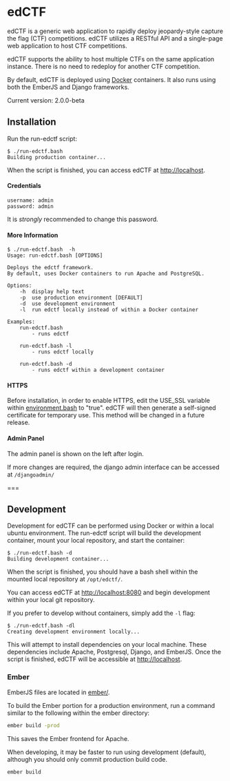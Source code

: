 # edCTF
edCTF is a generic web application to rapidly deploy jeopardy-style capture the flag (CTF) competitions.  edCTF utilizes a RESTful API and a single-page web application to host CTF competitions.

edCTF supports the ability to host multiple CTFs on the same application instance. There is no need to redeploy for another CTF competition.  

By default, edCTF is deployed using [Docker](https://github.com/docker/docker) containers.  It also runs using both the EmberJS and Django frameworks.

Current version: 2.0.0-beta

## Installation
Run the run-edctf script:
```
$ ./run-edctf.bash 
Building production container...
```
When the script is finished, you can access edCTF at <http://localhost>.

#### Credentials
```
username: admin
password: admin
```
It is *strongly* recommended to change this password.

#### More Information
```
$ ./run-edctf.bash  -h
Usage: run-edctf.bash [OPTIONS]

Deploys the edctf framework.
By default, uses Docker containers to run Apache and PostgreSQL.

Options:
    -h  display help text
    -p  use production environment [DEFAULT]
    -d  use development environment
    -l  run edctf locally instead of within a Docker container

Examples:
    run-edctf.bash
        - runs edctf

    run-edctf.bash -l
        - runs edctf locally

    run-edctf.bash -d
        - runs edctf within a development container
```

#### HTTPS
Before installation, in order to enable HTTPS, edit the USE_SSL variable within [environment.bash](scripts/environment.bash#L39) to "true".  edCTF will then generate a self-signed certificate for temporary use.  This method will be changed in a future release.

#### Admin Panel
The admin panel is shown on the left after login.

If more changes are required, the django admin interface can be accessed at ```/djangoadmin/```

===

## Development
Development for edCTF can be performed using Docker or within a local ubuntu environment.
The run-edctf script will build the development container, mount your local repository, and start the container:
```
$ ./run-edctf.bash -d
Building development container...
```
When the script is finished, you should have a bash shell within the mounted local repository at ```/opt/edctf/```.

You can access edCTF at <http://localhost:8080> and begin development within your local git repository.

If you prefer to develop without containers, simply add the ```-l``` flag:
```
$ ./run-edctf.bash -dl
Creating development environment locally...
```
This will attempt to install dependencies on your local machine. These dependencies include Apache, Postgresql, Django, and EmberJS.  Once the script is finished, edCTF will be accessible at <http://localhost>.

### Ember
EmberJS files are located in [ember/](ember/).

To build the Ember portion for a production environment, run a command similar to the following within the ember directory:
```bash
ember build -prod
```
This saves the Ember frontend for Apache.

When developing, it may be faster to run using development (default), although you should only commit production build code.
```bash
ember build
```
